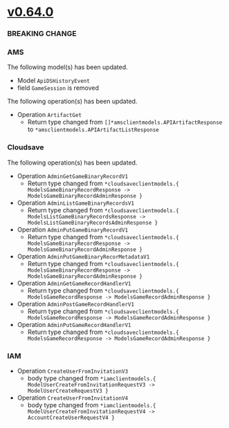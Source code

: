 # [v0.64.0]

### BREAKING CHANGE

### AMS
The following model(s) has been updated.
- Model `ApiDSHistoryEvent`
- field `GameSession` is removed

The following operation(s) has been updated.
- Operation `ArtifactGet`
  - Return type changed from `[]*amsclientmodels.APIArtifactResponse` to `*amsclientmodels.APIArtifactListResponse`

### Cloudsave
The following operation(s) has been updated.
- Operation `AdminGetGameBinaryRecordV1`
  - Return type changed from `*cloudsaveclientmodels.{ ModelsGameBinaryRecordResponse -> ModelsGameBinaryRecordAdminResponse }`
- Operation `AdminListGameBinaryRecordsV1`
  - Return type changed from `*cloudsaveclientmodels.{ ModelsListGameBinaryRecordsResponse -> ModelsListGameBinaryRecordsAdminResponse }`
- Operation `AdminPutGameBinaryRecordV1`
  - Return type changed from `*cloudsaveclientmodels.{ ModelsGameBinaryRecordResponse -> ModelsGameBinaryRecordAdminResponse }`
- Operation `AdminPutGameBinaryRecorMetadataV1`
  - Return type changed from `*cloudsaveclientmodels.{ ModelsGameBinaryRecordResponse -> ModelsGameBinaryRecordAdminResponse }`
- Operation `AdminGetGameRecordHandlerV1`
  - Return type changed from `*cloudsaveclientmodels.{ ModelsGameRecordResponse -> ModelsGameRecordAdminResponse }`
- Operation `AdminPostGameRecordHandlerV1`
  - Return type changed from `*cloudsaveclientmodels.{ ModelsGameRecordResponse -> ModelsGameRecordAdminResponse }`
- Operation `AdminPutGameRecordHandlerV1`
  - Return type changed from `*cloudsaveclientmodels.{ ModelsGameRecordResponse -> ModelsGameRecordAdminResponse }`

### IAM
- Operation `CreateUserFromInvitationV3`
  - body type changed from `*iamclientmodels.{ ModelUserCreateFromInvitationRequestV3 -> ModelUserCreateRequestV3 }`
- Operation `CreateUserFromInvitationV4`
  - body type changed from `*iamclientmodels.{ ModelUserCreateFromInvitationRequestV4 -> AccountCreateUserRequestV4 }`

  
[v0.64.0]: https://github.com/AccelByte/accelbyte-go-sdk/compare/v0.63.0..v0.64.0